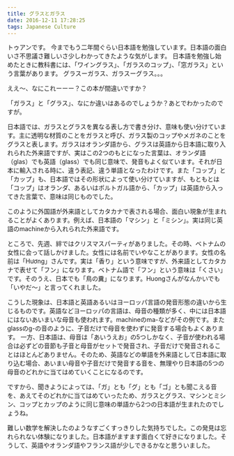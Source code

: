 ```yaml
---
title: グラスとガラス
date: 2016-12-11 17:28:25
tags: Japanese Culture
---
```

トゥアンです。
今までもう二年間ぐらい日本語を勉強しています。日本語の面白いさ不思議さ難しいさ少しわかってきたような気がします。
日本語を勉強し始めたときに教科書には、「ワイングラス」、「ガラスのコップ」、「窓ガラス」という言葉があります。
グラスーガラス、ガラスーグラス。。。

ええ～、なにこれーーー？この本が間違いですか？

「ガラス」と「グラス」、なにか違いはあるのでしょうか？あとでわかったのですが。

日本語では、ガラスとグラスを異なる表し方で書き分け、意味も使い分けています。主に透明な材質のことをガラスと呼び、ガラス製のコップやメガネのことをグラスと表します。ガラスはオランダ語から、グラスは英語から日本語に取り入れられた外来語ですが、実はこの2つのもとになった言葉は、オランダ語（glas）でも英語（glass）でも同じ意味で、発音もよく似ています。それが日本に輸入される時に、違う表記、違う単語となったわけです。また「コップ」と「カップ」も、日本語ではその形状によって使い分けていますが、もともとは「コップ」はオランダ、あるいはポルトガル語から、「カップ」は英語から入ってきた言葉で、意味は同じものでした。

このように外国語が外来語としてカタカナで表される場合、面白い現象が生まれることがよくあります。例えば、日本語の「マシン」と「ミシン」。実は同じ英語のmachineから入れられた外来語です。

ところで、先週、絆ではクリスマスパーティがありました。その時、ベトナムの女性に会って話しかけました。女性には名前でいやなことがあります。女性の名前は「Hương」さんです。実は「香り」という意味ですが、外来語としてカタカナで表せて「フン」になります。ベトナム語で「フン」という意味は「くさい」です。そのうえ、日本でも「鳥の糞」になります。Huongさんがなんかいでも「いやだ～」と言ってくれました。

こうした現象は、日本語と英語あるいはヨーロッパ言語の発音形態の違いから生じるものです。英語などヨーロッパの言語は、母音の種類が多く、中には日本語にはないあいまいな母音も使われます。machineのma-などがその例です。またglassのg-の音のように、子音だけで母音を使わずに発音する場合もよくあります。
一方、日本語は、母音は「あいうえお」の5つしかなく、子音が使われる場合は必ずどの音節も子音と母音がセットで発音され、子音だけで発音されることはほとんどありません。そのため、英語などの単語を外来語として日本語に取り込む場合、あいまい母音や子音だけで発音する音を、無理やり日本語の5つの母音のどれかに当てはめていくことになるのです。

ですから、聞きようによっては、「ガ」とも「グ」とも「ゴ」とも聞こえる音を、あえてそのどれかに当てはめていったため、ガラスとグラス、マシンとミシン、コップとカップのように同じ意味の単語から2つの日本語が生まれたのでしょうね。

難しい数学を解決したのようなすごくすっきりした気持ちでした。この発見は忘れられない体験になりました。日本語がますます面白くて好きになりました。そうして、英語やオランダ語やフランス語が少しできるかなと思ういました。

